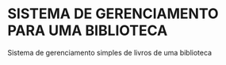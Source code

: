# SISTEMA DE GERENCIAMENTO PARA UMA BIBLIOTECA
Sistema de gerenciamento simples de livros de uma biblioteca
